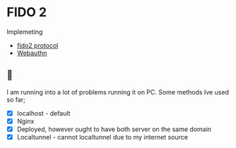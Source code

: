 # FIDO 2

Implemeting 
- [fido2 protocol](https://fidoalliance.org/developers/)
- [Webauthn](https://developer.mozilla.org/en-US/docs/Web/API/Web_Authentication_API)

## 🤕
I am running into a lot of problems running it on PC. Some methods Ive used so far;

- [x] localhost - default
- [x] Nginx
- [x] Deployed, however ought to have both server on the same domain 
- [x] Localtunnel - cannot localtunnel due to my internet source
